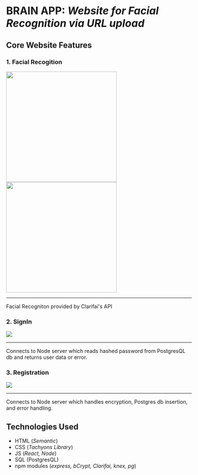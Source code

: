 # BRAIN APP: _Website for Facial Recognition via URL upload_

## Core Website Features 

### 1. Facial Recogition
<img src="https://media.giphy.com/media/j0eBUmeqSxIvcWlE6x/giphy.gif" width="300" />

<img src='https://media.giphy.com/media/f8PtgLHDBoT0ltFtPH/giphy.gif' width='300' />


- - - - 
Facial Recogniton provided by Clarifai's API



### 2. SignIn
![](https://media.giphy.com/media/XDWTpB2Bd2bbMqcYnx/giphy.gif)
- - - - 
Connects to Node server which reads hashed password from PostgresQL db and returns user data or error. 


### 3. Registration
![](https://media.giphy.com/media/Kg9TrqMXM7h7dCmdYm/giphy.gif)
- - - -
Connects to Node server which handles encryption, Postgres db insertion, and error handling.

## Technologies Used 
* HTML (_Semantic_)
* CSS (_Tachyons Library_)
* JS (_React, Node_)
* SQL (PostgresQL)
* npm modules (_express, bCrypt, Clarifai, knex, pg_) 

